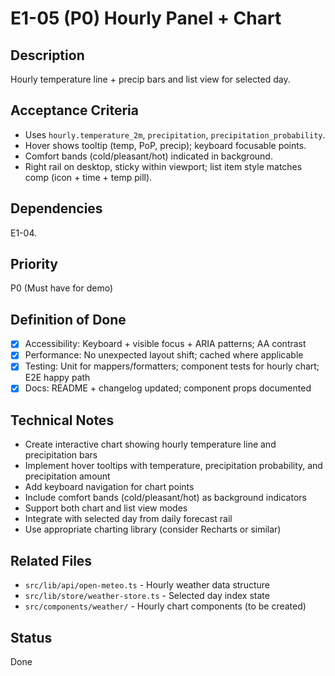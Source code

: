 # E1-05 (P0) Hourly Panel + Chart

## Description
Hourly temperature line + precip bars and list view for selected day.

## Acceptance Criteria

* Uses `hourly.temperature_2m`, `precipitation`, `precipitation_probability`.
* Hover shows tooltip (temp, PoP, precip); keyboard focusable points.
* Comfort bands (cold/pleasant/hot) indicated in background.
* Right rail on desktop, sticky within viewport; list item style matches comp (icon + time + temp pill).


## Dependencies
E1-04.

## Priority
P0 (Must have for demo)

## Definition of Done
- [x] Accessibility: Keyboard + visible focus + ARIA patterns; AA contrast
- [x] Performance: No unexpected layout shift; cached where applicable
- [x] Testing: Unit for mappers/formatters; component tests for hourly chart; E2E happy path
- [x] Docs: README + changelog updated; component props documented

## Technical Notes
- Create interactive chart showing hourly temperature line and precipitation bars
- Implement hover tooltips with temperature, precipitation probability, and precipitation amount
- Add keyboard navigation for chart points
- Include comfort bands (cold/pleasant/hot) as background indicators
- Support both chart and list view modes
- Integrate with selected day from daily forecast rail
- Use appropriate charting library (consider Recharts or similar)

## Related Files
- `src/lib/api/open-meteo.ts` - Hourly weather data structure
- `src/lib/store/weather-store.ts` - Selected day index state
- `src/components/weather/` - Hourly chart components (to be created)

## Status
Done